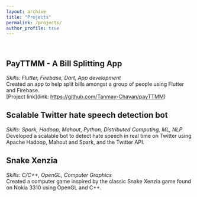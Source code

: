 ```yaml
---
layout: archive
title: "Projects"
permalink: /projects/
author_profile: true
---
```

<br>

PayTTMM - A Bill Splitting App 
------
_Skills: Flutter, Firebase, Dart, App development_<br>
Created an app to help split bills amongst a group of people using Flutter and Firebase.<br>
[Project link](link: https://github.com/Tanmay-Chavan/payTTMM)<br>

Scalable Twitter hate speech detection bot 
------
_Skills: Spark, Hadoop, Mahout, Python, Distributed Computing, ML, NLP_<br>
Developed a scalable bot to detect hate speech in real time on Twitter using Apache Hadoop, Mahout and Spark, and the Twitter API.<br>

Snake Xenzia 
------
_Skills: C/C++, OpenGL, Computer Graphics_<br>
Created a computer game inspired by the classic Snake Xenzia game found on Nokia 3310 using OpenGL and C++.<br>

